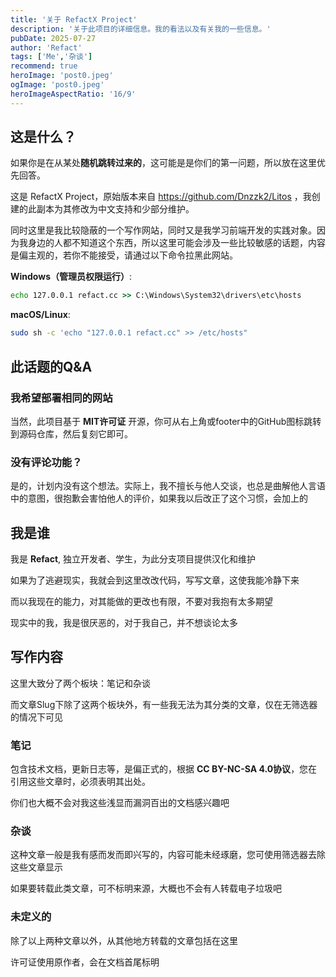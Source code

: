 ```yaml
---
title: '关于 RefactX Project'
description: '关于此项目的详细信息。我的看法以及有关我的一些信息。'
pubDate: 2025-07-27
author: 'Refact'
tags: ['Me','杂谈']
recommend: true
heroImage: 'post0.jpeg'
ogImage: 'post0.jpeg'
heroImageAspectRatio: '16/9'
---
```


## 这是什么？

如果你是在从某处**随机跳转过来的**，这可能是是你们的第一问题，所以放在这里优先回答。

这是 RefactX Project，原始版本来自 https://github.com/Dnzzk2/Litos ，我创建的此副本为其修改为中文支持和少部分维护。

同时这里是我比较隐蔽的一个写作网站，同时又是我学习前端开发的实践对象。因为我身边的人都不知道这个东西，所以这里可能会涉及一些比较敏感的话题，内容是偏主观的，若你不能接受，请通过以下命令拉黑此网站。

**Windows（管理员权限运行）**:
```cmd
echo 127.0.0.1 refact.cc >> C:\Windows\System32\drivers\etc\hosts
```

**macOS/Linux**:
```bash
sudo sh -c 'echo "127.0.0.1 refact.cc" >> /etc/hosts"
```

## 此话题的Q&A

### 我希望部署相同的网站
当然，此项目基于 **MIT许可证** 开源，你可从右上角或footer中的GitHub图标跳转到源码仓库，然后复刻它即可。

### 没有评论功能？
是的，计划内没有这个想法。实际上，我不擅长与他人交谈，也总是曲解他人言语中的意图，很抱歉会害怕他人的评价，如果我以后改正了这个习惯，会加上的

## 我是谁
我是 **Refact**, 独立开发者、学生，为此分支项目提供汉化和维护

如果为了逃避现实，我就会到这里改改代码，写写文章，这使我能冷静下来

而以我现在的能力，对其能做的更改也有限，不要对我抱有太多期望

现实中的我，我是很厌恶的，对于我自己，并不想谈论太多

## 写作内容
这里大致分了两个板块：笔记和杂谈

而文章Slug下除了这两个板块外，有一些我无法为其分类的文章，仅在无筛选器的情况下可见

### 笔记
包含技术文档，更新日志等，是偏正式的，根据 **CC BY-NC-SA 4.0协议**，您在引用这些文章时，必须表明其出处。

你们也大概不会对我这些浅显而漏洞百出的文档感兴趣吧

### 杂谈
这种文章一般是我有感而发而即兴写的，内容可能未经琢磨，您可使用筛选器去除这些文章显示

如果要转载此类文章，可不标明来源，大概也不会有人转载电子垃圾吧

### 未定义的
除了以上两种文章以外，从其他地方转载的文章包括在这里

许可证使用原作者，会在文档首尾标明
